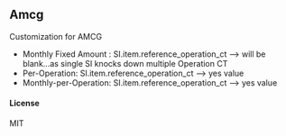 ## Amcg

Customization for AMCG

+ Monthly Fixed Amount : SI.item.reference_operation_ct --> will be blank...as single SI knocks down multiple Operation CT
+ Per-Operation: SI.item.reference_operation_ct --> yes value
+ Monthly-per-Operation: SI.item.reference_operation_ct --> yes value

#### License

MIT